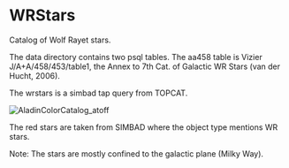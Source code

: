 # WRStars

Catalog of Wolf Rayet stars.

The data directory contains two psql tables. The aa458 table is Vizier
J/A+A/458/453/table1, the Annex to 7th Cat. of Galactic WR Stars (van
der Hucht, 2006).

The wrstars is a simbad tap query from TOPCAT.

![AladinColorCatalog_atoff](https://github.com/user-attachments/assets/94c406b5-d7bd-41fc-a7a9-1c0b7821f3f7)


The red stars are taken from SIMBAD where the object type mentions WR stars.

Note: The stars are mostly confined to the galactic plane (Milky Way). 
